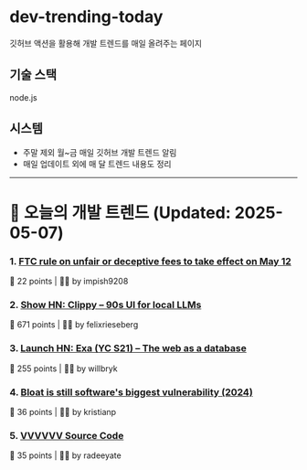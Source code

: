 # dev-trending-today
깃허브 액션을 활용해 개발 트렌드를 매일 올려주는 페이지

## 기술 스택
node.js
## 시스템
- 주말 제외 월~금 매일 깃허브 개발 트렌드 알림
- 매일 업데이트 외에 매 달 트렌드 내용도 정리
---

# 📰 오늘의 개발 트렌드 (Updated: 2025-05-07)

### 1. [FTC rule on unfair or deceptive fees to take effect on May 12](https://www.ftc.gov/news-events/news/press-releases/2025/05/ftc-rule-unfair-or-deceptive-fees-take-effect-may-12-2025)
💬 22 points | 🧑‍💻 by impish9208

### 2. [Show HN: Clippy – 90s UI for local LLMs](https://felixrieseberg.github.io/clippy/)
💬 671 points | 🧑‍💻 by felixrieseberg

### 3. [Launch HN: Exa (YC S21) – The web as a database](https://news.ycombinator.com/item?id=43906841)
💬 255 points | 🧑‍💻 by willbryk

### 4. [Bloat is still software's biggest vulnerability (2024)](https://spectrum.ieee.org/lean-software-development)
💬 36 points | 🧑‍💻 by kristianp

### 5. [VVVVVV Source Code](https://github.com/TerryCavanagh/VVVVVV)
💬 35 points | 🧑‍💻 by radeeyate


